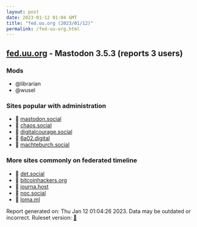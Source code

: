 ```yaml
---
layout: post
date: 2023-01-12 01:04 GMT
title: "fed.uu.org (2023/01/12)"
permalink: /fed-uu-org.html
---
```



## [fed.uu.org](https://fed.uu.org) - Mastodon 3.5.3 (reports 3 users)

### Mods
 * @librarian
 * @wusel

### Sites popular with administration

* 🐘 [mastodon.social](/mastodon-social.html)
* 🐘 [chaos.social](/chaos-social.html)
* 🐘 [digitalcourage.social](/digitalcourage-social.html)
* 🐘 [6a02.digital](/6a02-digital.html)
* 🐘 [machteburch.social](/machteburch-social.html)

### More sites commonly on federated timeline

* 🐘 [det.social](/det-social.html)
* 🐘 [bitcoinhackers.org](/bitcoinhackers-org.html)
* 🐘 [journa.host](/journa-host.html)
* 🐘 [noc.social](/noc-social.html)
* 🐘 [loma.ml](/loma-ml.html)

Report generated on: Thu Jan 12 01:04:26 2023. Data may be outdated or incorrect.
Ruleset version: [🧁](/version-cupcake)
